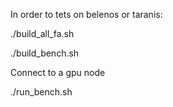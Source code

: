 In order to tets on belenos or taranis:

./build_all_fa.sh

./build_bench.sh

Connect to a gpu node

./run_bench.sh


